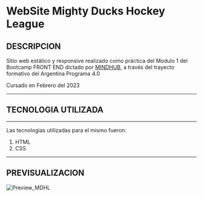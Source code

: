 # WebSite Mighty Ducks Hockey League

## DESCRIPCION

Sitio web estático y responsive realizado como práctica del Modulo 1 del Bootcamp FRONT END dictado por [MINDHUB](https://mindhubweb.com/ "WEB DE MINDHUB"), a través del trayecto formativo del Argentina Programa 4.0

Cursado en Febrero del 2023
___
## TECNOLOGIA UTILIZADA
___
Las tecnologias utilizadas para el mismo fueron:

1. HTML
2. CSS
___
## PREVISUALIZACION

![Preview_MDHL](https://user-images.githubusercontent.com/97200944/219900081-08140d73-ccc3-4a6c-aa8e-198336113484.png)
